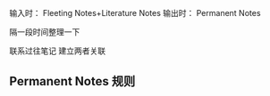 输入时：
Fleeting Notes+Literature Notes
输出时：
Permanent Notes

隔一段时间整理一下

联系过往笔记
建立两者关联

Permanent Notes 规则
- 